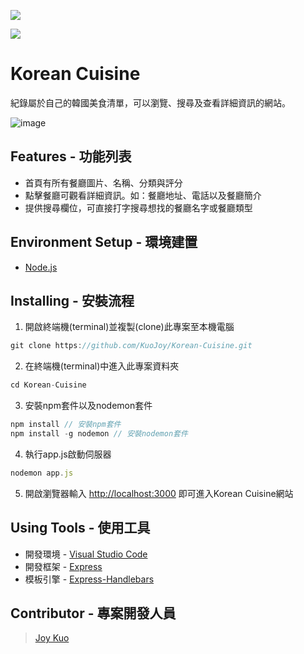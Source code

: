 ![](https://i.imgur.com/EYT9Qri.png)

![](https://i.imgur.com/w1mzZ3t.png)
# Korean Cuisine
紀錄屬於自己的韓國美食清單，可以瀏覽、搜尋及查看詳細資訊的網站。

![image](https://github.com/KuoJoy/Korean-Cuisine/blob/48ec19c7578259acb7c48d5deef0eecb65ad975d/public/cuisine%20demo.gif)

## Features - 功能列表
* 首頁有所有餐廳圖片、名稱、分類與評分
* 點擊餐廳可觀看詳細資訊。如：餐廳地址、電話以及餐廳簡介
* 提供搜尋欄位，可直接打字搜尋想找的餐廳名字或餐廳類型

## Environment Setup - 環境建置
* [Node.js](https://nodejs.org/en/)

## Installing - 安裝流程
1. 開啟終端機(terminal)並複製(clone)此專案至本機電腦
```javascript
git clone https://github.com/KuoJoy/Korean-Cuisine.git
```
2. 在終端機(terminal)中進入此專案資料夾
```javascript
cd Korean-Cuisine
```
3. 安裝npm套件以及nodemon套件
```javascript
npm install // 安裝npm套件
npm install -g nodemon // 安裝nodemon套件
```
4. 執行app.js啟動伺服器
```javascript
nodemon app.js
```
5. 開啟瀏覽器輸入 [http://localhost:3000](http://localhost:3000) 即可進入Korean Cuisine網站

## Using Tools - 使用工具
* 開發環境 - [Visual Studio Code](https://code.visualstudio.com/)
* 開發框架 - [Express](http://expressjs.com/)
* 模板引擎 - [Express-Handlebars](https://www.npmjs.com/package/express-handlebars)

## Contributor - 專案開發人員
> [Joy Kuo](https://github.com/KuoJoy)
